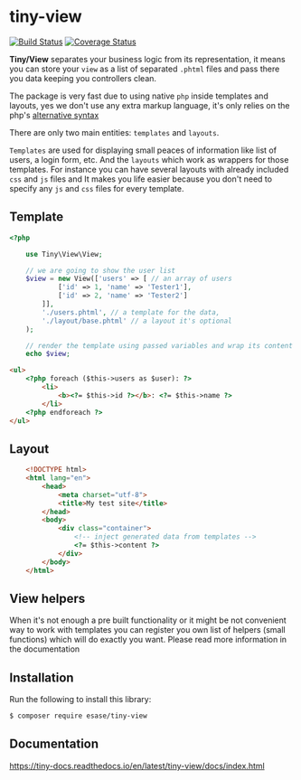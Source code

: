 # tiny-view

[![Build Status](https://travis-ci.com/esase/tiny-view.svg?branch=master)](https://travis-ci.com/github/esase/tiny-view/builds)
[![Coverage Status](https://coveralls.io/repos/github/esase/tiny-view/badge.svg?branch=master)](https://coveralls.io/github/esase/tiny-view?branch=master)

**Tiny/View** separates your business logic from its representation, it means you can store your `view` as a list of 
separated `.phtml` files and pass there you data keeping you controllers clean.

The package is very fast due to using native `php` inside templates and layouts, yes we don't use
any extra markup language, it's only relies on the php's [alternative syntax](https://www.php.net/control-structures.alternative-syntax)

There are only two main entities: `templates` and `layouts`.

`Templates` are used for displaying small peaces of information like list of users, a login form, etc. And the `layouts` which 
work as wrappers for those templates. For instance you can have several layouts with already included `css` and `js` files and 
It makes you life easier because you don't need to specify any `js` and `css` files for every template.

## Template

```php
<?php

    use Tiny\View\View;

    // we are going to show the user list
    $view = new View(['users' => [ // an array of users
            ['id' => 1, 'name' => 'Tester1'],
            ['id' => 2, 'name' => 'Tester2']
        ]],
        './users.phtml', // a template for the data,
        './layout/base.phtml' // a layout it's optional 
    );

    // render the template using passed variables and wrap its content to a layout
    echo $view;

```

```html
<ul>
    <?php foreach ($this->users as $user): ?>
        <li>
            <b><?= $this->id ?></b>: <?= $this->name ?>
        </li>
    <?php endforeach ?>
</ul>
```

## Layout

```html
    <!DOCTYPE html>
    <html lang="en">
        <head>
            <meta charset="utf-8">
            <title>My test site</title>
        </head>
        <body>
            <div class="container">
                <!-- inject generated data from templates -->
                <?= $this->content ?>
            </div>
        </body>
    </html>
```

## View helpers

When it's not enough a pre built functionality or it might be not convenient way to work with templates 
you can register you own list of helpers (small functions) which will do exactly you want. Please read more information in the documentation


## Installation

Run the following to install this library:

```bash
$ composer require esase/tiny-view
```

## Documentation

https://tiny-docs.readthedocs.io/en/latest/tiny-view/docs/index.html
